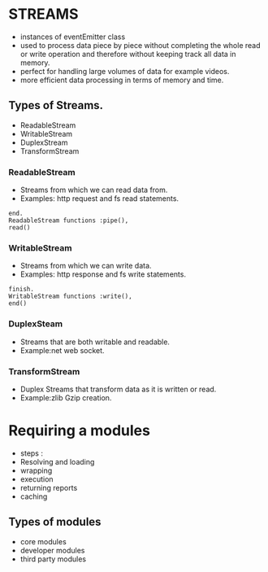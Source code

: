 # STREAMS

- instances of eventEmitter class
- used to process data piece by piece without completing the whole read or write operation and therefore without keeping track all data in memory.
- perfect for handling large volumes of data for example videos.
- more efficient data processing in terms of memory and time.

## Types of Streams.

- ReadableStream
- WritableStream
- DuplexStream
- TransformStream

### ReadableStream

- Streams from which we can read data from.
- Examples: http request and fs read statements.

```ReadableStream events : data,
end.
ReadableStream functions :pipe(),
read()
```

### WritableStream

- Streams from which we can write data.
- Examples: http response and fs write statements.

```WritableStream events : drain,
finish.
WritableStream functions :write(),
end()
```

### DuplexSteam

- Streams that are both writable and readable.
- Example:net web socket.

### TransformStream

- Duplex Streams that transform data as it is written or read.
- Example:zlib Gzip creation.

# Requiring a modules

- steps :
- Resolving and loading
- wrapping
- execution
- returning reports
- caching

## Types of modules

- core modules
- developer modules
- third party modules
